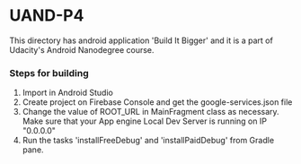 # UAND-P4
This directory has android application 'Build It Bigger' and it is a part of Udacity's Android Nanodegree course.

### Steps for building

1. Import in Android Studio
2. Create project on Firebase Console and get the google-services.json file
3. Change the value of ROOT_URL in MainFragment class as necessary. Make sure that your App engine Local Dev Server is running on IP "0.0.0.0"
4. Run the tasks 'installFreeDebug' and 'installPaidDebug' from Gradle pane.
